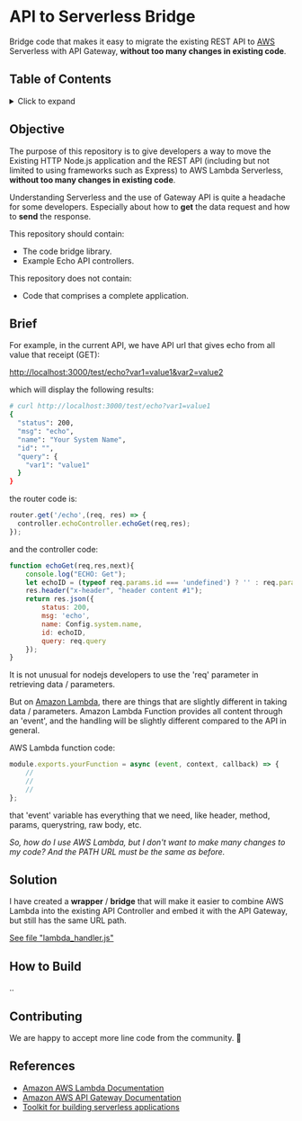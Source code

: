 # API to Serverless Bridge

Bridge code that makes it easy to migrate the existing REST API to [AWS](https://aws.amazon.com/) Serverless with API Gateway, **without too many changes in existing code**.


## Table of Contents

<details>
<summary>Click to expand</summary>

- [Objective](#objective)
- [Brief](#brief)
- [Solution](#solution)
- [Contributing](#contributing)
- [References](#references)

</details>



## Objective

The purpose of this repository is to give developers a way to move the Existing HTTP Node.js application and the REST API (including but not limited to using frameworks such as Express) to AWS Lambda Serverless, **without too many changes in existing code**.

Understanding Serverless and the use of Gateway API is quite a headache for some developers. Especially about how to **get** the data request and how to **send** the response.

This repository should contain:

- The code bridge library.
- Example Echo API controllers.

This repository does not contain:

- Code that comprises a complete application.

## Brief

For example, in the current API, we have  API url that gives echo from all value that receipt (GET):

[http://localhost:3000/test/echo?var1=value1&var2=value2](http://localhost:3000/test/echo?var1=value1&var2=value2)

which will display the following results:

```bash
# curl http://localhost:3000/test/echo?var1=value1
{
  "status": 200,
  "msg": "echo",
  "name": "Your System Name",
  "id": "",
  "query": {
    "var1": "value1"
  }
}

```

the router code is:

```js
router.get('/echo',(req, res) => {
  controller.echoController.echoGet(req,res);
});
```

and the controller code:

```js
function echoGet(req,res,next){
    console.log("ECHO: Get");
    let echoID = (typeof req.params.id === 'undefined') ? '' : req.params.id;
    res.header("x-header", "header content #1");
    return res.json({
        status: 200, 
        msg: 'echo', 
        name: Config.system.name, 
        id: echoID, 
        query: req.query
    });
}
```

It is not unusual for nodejs developers to use the 'req' parameter in retrieving data / parameters.

But on [Amazon Lambda](https://aws.amazon.com/lambda/), there are things that are slightly different in taking data / parameters. 
Amazon Lambda Function provides all content through an 'event', and the handling will be slightly different compared to the API in general.


AWS Lambda function code:

```js
module.exports.yourFunction = async (event, context, callback) => {
    //
    //
    //
};
```

that 'event' variable has everything that we need, like header, method, params, querystring, raw body, etc.

*So, how do I use AWS Lambda, but I don't want to make many changes to my code? And the PATH URL must be the same as before.*

## Solution

I have created a **wrapper** / **bridge** that will make it easier to combine AWS Lambda into the existing API Controller and embed it with the API Gateway, but still has the same URL path.

[See file "lambda_handler.js"](lambda_handler.js)

## How to Build

..

## Contributing

We are happy to accept more line code from the community. 🎉

## References

- [Amazon AWS Lambda Documentation](https://docs.aws.amazon.com/lambda/index.html)
- [Amazon AWS API Gateway Documentation](https://docs.aws.amazon.com/apigateway/index.html)
- [Toolkit for building serverless applications](https://serverless.com/)
